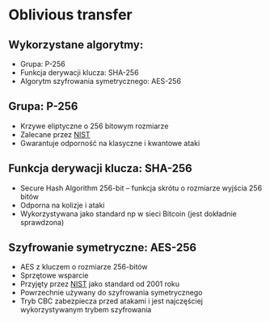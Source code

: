 # Oblivious transfer

## Wykorzystane algorytmy:

- Grupa: P-256
- Funkcja derywacji klucza: SHA-256
- Algorytm szyfrowania symetrycznego: AES-256

## Grupa: P-256

- Krzywe eliptyczne o 256 bitowym rozmiarze
- Zalecane przez [NIST](https://csrc.nist.gov/csrc/media/events/workshop-on-elliptic-curve-cryptography-standards/documents/papers/session6-adalier-mehmet.pdf)
- Gwarantuje odporność na klasyczne i kwantowe ataki

## Funkcja derywacji klucza: SHA-256

- Secure Hash Algorithm 256-bit &ndash; funkcja skrótu o rozmiarze wyjścia 256 bitów
- Odporna na kolizje i ataki
- Wykorzystywana jako standard np w sieci Bitcoin (jest dokładnie sprawdzona)

## Szyfrowanie symetryczne: AES-256

- AES z kluczem o rozmiarze 256-bitów
- Sprzętowe wsparcie
- Przyjęty przez [NIST](https://csrc.nist.gov/files/pubs/fips/197/final/docs/fips-197.pdf) jako standard od 2001 roku
- Powrzechnie używany do szyfrowania symetrycznego
- Tryb CBC zabezpiecza przed atakami i jest najczęściej wykorzystywanym trybem szyfrowania

